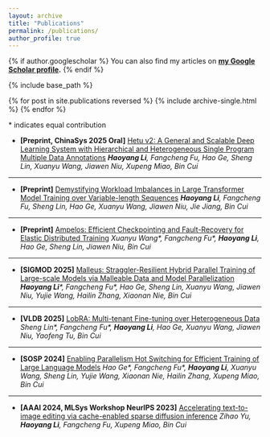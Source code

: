 ```yaml
---
layout: archive
title: "Publications"
permalink: /publications/
author_profile: true
---
```


{% if author.googlescholar %}
  You can also find my articles on <b><a href="{{author.googlescholar}}">my Google Scholar profile</a>.</b>
{% endif %}

{% include base_path %}

{% for post in site.publications reversed %}
  {% include archive-single.html %}
{% endfor %}

\* indicates equal contribution

- **[Preprint, ChinaSys 2025 Oral]** <a href="https://arxiv.org/abs/2410.13333">Hetu v2: A General and Scalable Deep Learning System with Hierarchical and Heterogeneous Single Program Multiple Data Annotations</a> 
  *<b>Haoyang Li</b>, Fangcheng Fu, Hao Ge, Sheng Lin, Xuanyu Wang, Jiawen Niu, Xupeng Miao, Bin Cui*

---

- **[Preprint]** <a href="https://arxiv.org/abs/2412.07894">Demystifying Workload Imbalances in Large Transformer Model Training over Variable-length Sequences</a>
  *<b>Haoyang Li</b>, Fangcheng Fu, Sheng Lin, Hao Ge, Xuanyu Wang, Jiawen Niu, Jie Jiang, Bin Cui*

---

- **[Preprint]** <a href="TBD">Ampelos: Efficient Checkpointing and Fault-Recovery for Elastic Distributed Training</a> 
  *Xuanyu Wang\*, Fangcheng Fu\*, <b>Haoyang Li</b>, Hao Ge, Sheng Lin, Jiawen Niu, Bin Cui*

---

- **[SIGMOD 2025]** <a href="https://arxiv.org/abs/2410.13333">Malleus: Straggler-Resilient Hybrid Parallel Training of Large-scale Models via Malleable Data and Model Parallelization</a>
  *<b>Haoyang Li</b>\*, Fangcheng Fu\*, Hao Ge, Sheng Lin, Xuanyu Wang, Jiawen Niu, Yujie Wang, Hailin Zhang, Xiaonan Nie, Bin Cui*

---

- **[VLDB 2025]** <a href="TBD">LobRA: Multi-tenant Fine-tuning over Heterogeneous Data</a>
  *Sheng Lin\*, Fangcheng Fu\*, <b>Haoyang Li</b>, Hao Ge, Xuanyu Wang, Jiawen Niu, Yaofeng Tu, Bin Cui*

---

- **[SOSP 2024]** <a href="https://dl.acm.org/doi/10.1145/3694715.3695969">Enabling Parallelism Hot Switching for Efficient Training of Large Language Models</a>
  *Hao Ge\*, Fangcheng Fu\*, <b>Haoyang Li</b>, Xuanyu Wang, Sheng Lin, Yujie Wang, Xiaonan Nie, Hailin Zhang, Xupeng Miao, Bin Cui*

---

- **[AAAI 2024, MLSys Workshop NeurIPS 2023]** <a href="https://ojs.aaai.org/index.php/AAAI/article/view/29599">Accelerating text-to-image editing via cache-enabled sparse diffusion inference</a>
  *Zihao Yu, <b>Haoyang Li</b>, Fangcheng Fu, Xupeng Miao, Bin Cui*

